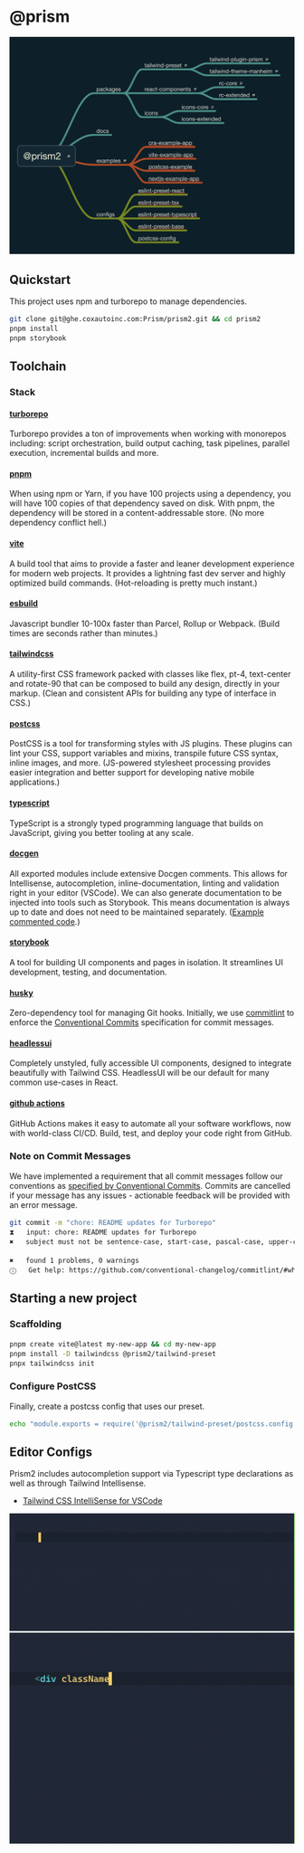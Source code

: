# @prism

![Prism2 Package Map](./media/p2-package-map.png)

## Quickstart

This project uses npm and turborepo to manage dependencies.

```sh
git clone git@ghe.coxautoinc.com:Prism/prism2.git && cd prism2
pnpm install
pnpm storybook
```

## Toolchain

### Stack

#### [turborepo](https://turborepo.org/)

Turborepo provides a ton of improvements when working with monorepos including: script orchestration, build output caching, task pipelines, parallel execution, incremental builds and more.

#### [pnpm](https://pnpm.io/)

When using npm or Yarn, if you have 100 projects using a dependency, you will have 100 copies of that dependency saved on disk. With pnpm, the dependency will be stored in a content-addressable store. (No more dependency conflict hell.)

#### [vite](https://vitejs.dev/)

A build tool that aims to provide a faster and leaner development experience for modern web projects. It provides a lightning fast dev server and highly optimized build commands. (Hot-reloading is pretty much instant.)

#### [esbuild](https://esbuild.github.io/)

Javascript bundler 10-100x faster than Parcel, Rollup or Webpack.  (Build times are seconds rather than minutes.)

#### [tailwindcss](https://tailwindcss.com/)

A utility-first CSS framework packed with classes like flex, pt-4, text-center and rotate-90 that can be composed to build any design, directly in your markup. (Clean and consistent APIs for building any type of interface in CSS.)

#### [postcss](https://postcss.org/)

PostCSS is a tool for transforming styles with JS plugins. These plugins can lint your CSS, support variables and mixins, transpile future CSS syntax, inline images, and more. (JS-powered stylesheet processing provides easier integration and better support for developing native mobile applications.)

#### [typescript](https://www.typescriptlang.org/)

TypeScript is a strongly typed programming language that builds on JavaScript, giving you better tooling at any scale.

#### [docgen](https://github.com/reactjs/react-docgen)

All exported modules include extensive Docgen comments. This allows for Intellisense, autocompletion, inline-documentation, linting and validation right in your editor (VSCode). We can also generate documentation to be injected into tools such as Storybook. This means documentation is always up to date and does not need to be maintained separately. ([Example commented code](https://ghe.coxautoinc.com/Prism/prism2/blob/a311f206fa4bef3f8cb92efb70a9d1c87c4a0601/packages/react-components/lib/Modal/Modal.tsx).)

#### [storybook](https://storybook.js.org/)

A tool for building UI components and pages in isolation. It streamlines UI development, testing, and documentation.

#### [husky](https://typicode.github.io/husky/#/)

Zero-dependency tool for managing Git hooks. Initially, we use [commitlint](https://commitlint.js.org/#/) to enforce the [Conventional Commits](https://www.conventionalcommits.org/en/v1.0.0/) specification for commit messages.

#### [headlessui](https://headlessui.dev/)

Completely unstyled, fully accessible UI components, designed to integrate beautifully with Tailwind CSS. HeadlessUI will be our default for many common use-cases in React.

#### [github actions](https://github.com/features/actions)

GitHub Actions makes it easy to automate all your software workflows, now with world-class CI/CD. Build, test, and deploy your code right from GitHub.

### Note on Commit Messages

We have implemented a requirement that all commit messages follow our conventions as [specified by Conventional Commits](https://www.conventionalcommits.org/en/v1.0.0/). Commits are cancelled if your message has any issues - actionable feedback will be provided with an error message.

```sh
git commit -m "chore: README updates for Turborepo"
⧗   input: chore: README updates for Turborepo
✖   subject must not be sentence-case, start-case, pascal-case, upper-case [subject-case]

✖   found 1 problems, 0 warnings
ⓘ   Get help: https://github.com/conventional-changelog/commitlint/#what-is-commitlint
```

## Starting a new project

### Scaffolding

```sh
pnpm create vite@latest my-new-app && cd my-new-app
pnpm install -D tailwindcss @prism2/tailwind-preset
pnpx tailwindcss init
```

### Configure PostCSS

Finally, create a postcss config that uses our preset.

```sh
echo "module.exports = require('@prism2/tailwind-preset/postcss.config')" > postcss.config.js
```

## Editor Configs

Prism2 includes autocompletion support via Typescript type declarations as well as through Tailwind Intellisense.

- [Tailwind CSS IntelliSense for VSCode](https://marketplace.visualstudio.com/items?itemName=bradlc.vscode-tailwindcss)

![React Intellisense](./media/react-intellisense.gif)
![Classname Intellisense](./media/class-intellisense.gif)

